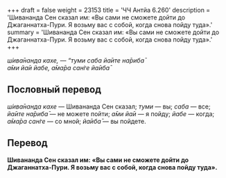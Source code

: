 +++
draft = false
weight = 23153
title = 'ЧЧ Антйа 6.260'
description = 'Шивананда Сен сказал им: «Вы сами не сможете дойти до Джаганнатха-Пури. Я возьму вас с собой, когда снова пойду туда».'
summary = 'Шивананда Сен сказал им: «Вы сами не сможете дойти до Джаганнатха-Пури. Я возьму вас с собой, когда снова пойду туда».'
+++

_ш́ива̄нанда кахе,_ — _“туми саба йа̄ите на̄риба̄  
а̄ми йа̄и йабе,_ _а̄ма̄ра сан̇ге йа̄иба̄_

## Пословный перевод

_ш́ива̄нанда_ _кахе_ — Шивананда Сен сказал; _туми_ — вы; _саба_ — все; _йа̄ите_ _на̄риба̄_ — не можете пойти; _а̄ми_ _йа̄и_ — я пойду; _йабе_ — когда; _а̄ма̄ра_ _сан̇ге_ — со мной; _йа̄иба̄_ — вы пойдете.

## Перевод

**Шивананда Сен сказал им: «Вы сами не сможете дойти до Джаганнатха-Пури. Я возьму вас с собой, когда снова пойду туда».**
